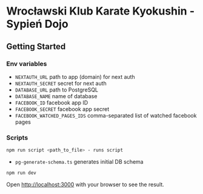 # Wrocławski Klub Karate Kyokushin - Sypień Dojo

## Getting Started

### Env variables

- `NEXTAUTH_URL` path to app (domain) for next auth
- `NEXTAUTH_SECRET` secret for next auth
- `DATABASE_URL` path to PostgreSQL
- `DATABASE_NAME` name of database
- `FACEBOOK_ID` facebook app ID
- `FACEBOOK_SECRET` facebook app secret
- `FACEBOOK_WATCHED_PAGES_IDS` comma-separated list of watched facebook pages

### Scripts 

```bash
npm run script <path_to_file> - runs script
```

- `pg-generate-schema.ts` generates initial DB schema

```bash
npm run dev
```

Open [http://localhost:3000](http://localhost:3000) with your browser to see the result.
